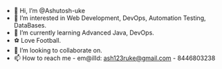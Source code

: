 - 👋 Hi, I’m @Ashutosh-uke
- 👀 I’m interested in Web Development, DevOps, Automation Testing, DataBases.
- 🌱 I’m currently learning Advanced Java, DevOps.
- ⚽ Love Football.
- 💞️ I’m looking to collaborate on.
- 📫 How to reach me - em@ilId: ash123ruke@gmail.com - 8446803238

<!---
Ashutosh-uke/Ashutosh-uke is a ✨ special ✨ repository because its `README.md` (this file) appears on your GitHub profile.
You can click the Preview link to take a look at your changes.
--->
